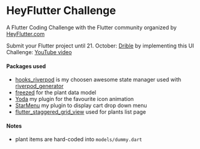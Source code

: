 # HeyFlutter Challenge

A Flutter Coding Challenge with the Flutter community organized by [HeyFlutter.com](HeyFlutter.com)

Submit your Flutter project until 21. October: [Drible](https://forms.gle/o5fUjqJP22s9tmeg9)
by implementing this UI Challenge: [YouTube video](https://www.youtube.com/live/aERczKh_uMk?si=__FVuguyWIijgbva&t=546)

#### Packages used

- [hooks_riverpod](https://pub.dev/packages/hooks_riverpod) is my choosen awesome state manager used with [riverpod_generator](https://pub.dev/packages/riverpod_generator)
- [freezed](https://pub.dev/packages/freezed) for the plant data model
- [Yoda](https://github.com/alnitak/yoda) my plugin for the favourite icon animation
- [StarMenu](https://github.com/alnitak/flutter_star_menu) my plugin to display cart drop down menu
- [flutter_staggered_grid_view](https://pub.dev/packages/flutter_staggered_grid_view) used for plants list page

#### Notes 

- plant items are hard-coded into `models/dummy.dart`